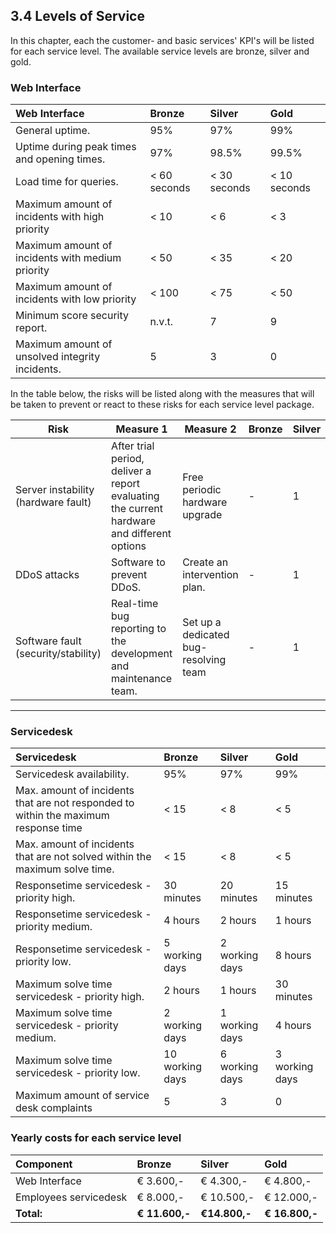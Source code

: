 ## 3.4 Levels of Service

In this chapter, each the customer- and basic services' KPI's will be listed for each service level. The available service levels are bronze, silver and gold.

### Web Interface

| Web Interface                                    | Bronze       | Silver       | Gold         |
| :-----------                                     | :----        | :-----       | :---         |
| General uptime.                                  | 95%          | 97%          | 99%          |
| Uptime during peak times and opening times.      | 97%          | 98.5%        | 99.5%        |
| Load time for queries.                           | < 60 seconds | < 30 seconds | < 10 seconds |
| Maximum amount of incidents with high priority   | < 10         | < 6          | < 3          |
| Maximum amount of incidents with medium priority | < 50         | < 35         | < 20         |
| Maximum amount of incidents with low priority    | < 100        | < 75         | < 50         |
| Minimum score security report.                   | n.v.t.       | 7            | 9            |
| Maximum amount of unsolved integrity incidents.  | 5            | 3            | 0            |

In the table below, the risks will be listed along with the measures that will be taken to prevent or react to these risks for each service level package.

| Risk                                | Measure 1                                                                                  | Measure 2                             | Bronze | Silver | Gold  |
| ---                                 | ---                                                                                        | ---                                   | ---    | ---    | ---   |
| Server instability (hardware fault) | After trial period, deliver a report evaluating the current hardware and different options | Free periodic hardware upgrade        | -      | 1      | 1 & 2 |
| DDoS attacks                        | Software to prevent DDoS.                                                                  | Create an intervention plan.          | -      | 1      | 1 & 2 |
| Software fault (security/stability) | Real-time bug reporting to the development and maintenance team.                           | Set up a dedicated bug-resolving team | -      | 1      | 1 & 2 |

---

### Servicedesk

| Servicedesk                                                                         | Bronze          | Silver         | Gold           |
| :----------                                                                         | :----           | :-----         | :---           |
| Servicedesk availability.                                                           | 95%             | 97%            | 99%            |
| Max. amount of incidents that are not responded to within the maximum response time | < 15            | < 8            | < 5            |
| Max. amount of incidents that are not solved within the maximum solve time.         | < 15            | < 8            | < 5            |
| Responsetime servicedesk - priority high.                                           | 30 minutes      | 20 minutes     | 15 minutes     |
| Responsetime servicedesk - priority medium.                                         | 4 hours         | 2 hours        | 1 hours        |
| Responsetime servicedesk - priority low.                                            | 5 working days  | 2 working days | 8 hours        |
| Maximum solve time servicedesk - priority high.                                     | 2 hours         | 1 hours        | 30 minutes     |
| Maximum solve time servicedesk - priority medium.                                   | 2 working days  | 1 working days | 4 hours        |
| Maximum solve time servicedesk - priority low.                                      | 10 working days | 6 working days | 3 working days |
| Maximum amount of service desk complaints                                           | 5               | 3              | 0              |

### Yearly costs for each service level

| Component                                      | Bronze         | Silver        | Gold           |
| :---                                           | :-----         | :-----        | :---           |
| Web Interface                                  | € 3.600,-      | € 4.300,-     | € 4.800,-      |
| Employees servicedesk                          | € 8.000,-      | € 10.500,-    | € 12.000,-     |
| <div style="te-t-align:right">__Total:__</div> | __€ 11.600,-__ | __€14.800,-__ | __€ 16.800,-__ |
